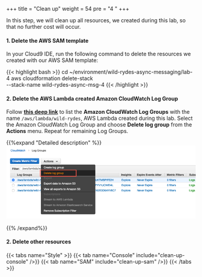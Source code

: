 +++
title = "Clean up"
weight = 54
pre = "4 "
+++

In this step, we will clean up all resources, we created during this lab, so that no further cost will occur.

#### 1. Delete the AWS SAM template

In your Cloud9 IDE, run the following command to delete the resources we created with our AWS SAM template:

{{< highlight bash >}}
cd ~/environment/wild-rydes-async-messaging/lab-4
aws cloudformation delete-stack \
    --stack-name wild-rydes-async-msg-4
{{< /highlight >}}


#### 2. Delete the AWS Lambda created Amazon CloudWatch Log Group

Follow **[this deep link](https://console.aws.amazon.com/cloudwatch/home?#logs:prefix=/aws/lambda/wild-rydes)** to list the **Amazon CloudWatch Log Groups** with the name `/aws/lambda/wild-rydes`, AWS Lambda created during this lab. Select the Amazon CloudWatch Log Group and choose **Delete log group** from the **Actions** menu. Repeat for remaining Log Groups.

{{%expand "Detailed description" %}}
![Step 1](lab-4-step-1.png)

{{% /expand%}}


#### 2. Delete other resources
{{< tabs name="Style" >}}
{{< tab name="Console" include="clean-up-console" />}}
{{< tab name="SAM" include="clean-up-sam" />}}
{{< /tabs >}}
